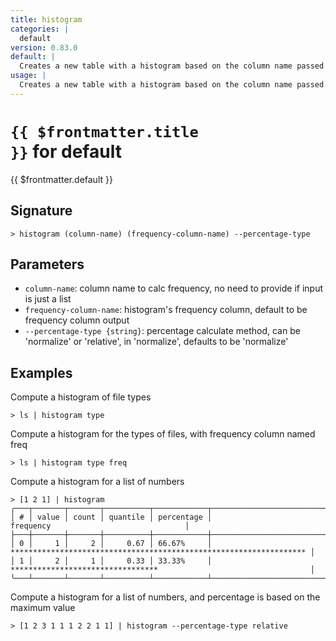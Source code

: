 ```yaml
---
title: histogram
categories: |
  default
version: 0.83.0
default: |
  Creates a new table with a histogram based on the column name passed in.
usage: |
  Creates a new table with a histogram based on the column name passed in.
---
```


# <code>{{ $frontmatter.title }}</code> for default

<div class='command-title'>{{ $frontmatter.default }}</div>

## Signature

```> histogram (column-name) (frequency-column-name) --percentage-type```

## Parameters

 -  `column-name`: column name to calc frequency, no need to provide if input is just a list
 -  `frequency-column-name`: histogram's frequency column, default to be frequency column output
 -  `--percentage-type {string}`: percentage calculate method, can be 'normalize' or 'relative', in 'normalize', defaults to be 'normalize'

## Examples

Compute a histogram of file types
```shell
> ls | histogram type

```

Compute a histogram for the types of files, with frequency column named freq
```shell
> ls | histogram type freq

```

Compute a histogram for a list of numbers
```shell
> [1 2 1] | histogram
╭───┬───────┬───────┬──────────┬────────────┬────────────────────────────────────────────────────────────────────╮
│ # │ value │ count │ quantile │ percentage │                             frequency                              │
├───┼───────┼───────┼──────────┼────────────┼────────────────────────────────────────────────────────────────────┤
│ 0 │     1 │     2 │     0.67 │ 66.67%     │ ****************************************************************** │
│ 1 │     2 │     1 │     0.33 │ 33.33%     │ *********************************                                  │
╰───┴───────┴───────┴──────────┴────────────┴────────────────────────────────────────────────────────────────────╯

```

Compute a histogram for a list of numbers, and percentage is based on the maximum value
```shell
> [1 2 3 1 1 1 2 2 1 1] | histogram --percentage-type relative

```

